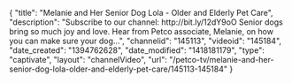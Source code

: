 {
    "title": "Melanie and Her Senior Dog Lola - Older and Elderly Pet Care",
    "description": "Subscribe to our channel: http:\/\/bit.ly\/12dY9oO Senior dogs bring so much joy and love. Hear from Petco associate, Melanie, on how you can make sure your dog...",
    "channelid": "145113",
    "videoid": "145184",
    "date_created": "1394762628",
    "date_modified": "1418181179",
    "type": "captivate",
    "layout": "channelVideo",
    "url": "\/petco-tv\/melanie-and-her-senior-dog-lola-older-and-elderly-pet-care\/145113-145184"
}